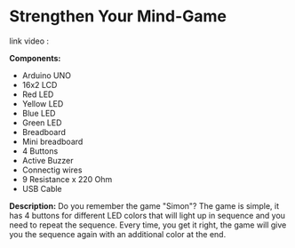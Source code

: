 # Strengthen Your Mind-Game
link video  : 

 **Components:** 
 - Arduino UNO
 - 16x2 LCD
 - Red LED
 - Yellow LED
 - Blue LED
 - Green LED
 - Breadboard 
 - Mini breadboard
 - 4 Buttons
 - Active Buzzer
 - Connectig wires
 - 9 Resistance x 220 Ohm
 - USB Cable
  
 
 
 **Description:**
 Do you remember the game "Simon"? The game is simple, it has 4 buttons for different LED colors that will light up in sequence and you need to repeat the sequence. Every time, you get it right, the game will give you the sequence again with an additional color at the end.
 
